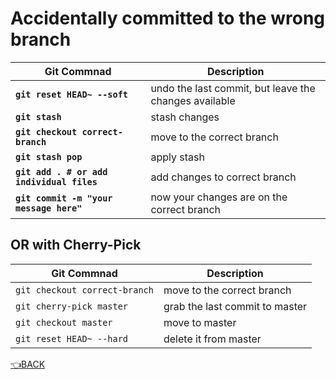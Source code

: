 # Accidentally committed to the wrong branch

Git Commnad 	        		  		    | Description
------------------------------------------- | ---------------
**`git reset HEAD~ --soft`** 			  	| undo the last commit, but leave the changes available
**`git stash`** 						  	| stash changes
**`git checkout correct-branch`** 	  	    | move to the correct branch
**`git stash pop`** 					  	| apply stash
**`git add . # or add individual files`**   | add changes to correct branch
**`git commit -m "your message here"`** 	| now your changes are on the correct branch

## OR with Cherry-Pick

Git Commnad 	                    | Description
----------------------------------- | ---------------
`git checkout correct-branch`         | move to the correct branch
`git cherry-pick master`		        | grab the last commit to master
`git checkout master` 	  			| move to master
`git reset HEAD~ --hard`				| delete it from master

[:point_left:BACK](index.md)